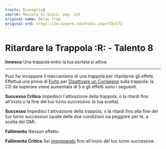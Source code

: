 ```yaml
---
traits: [canaglia]
source: Manuale di Gioco, pag. 125
original-name: Delay Trap
original-srd: https://2e.aonprd.com/Feats.aspx?ID=572
---
```


# Ritardare la Trappola :R: - Talento 8

**Innesco** Una trappola entro la tua portata si attiva.

---

Puoi far inceppare il meccanismo di una trappola per ritardarne gli effetti.
Effettua una prova di [Furto](/abilita/furto) per
[Disattivare un Congegno](/azioni/abilita/disattivare-un-congegno) sulla
trappola; la CD da superare viene aumentata di 5 e gli effetti sono i seguenti.

**Successo Critico** Impedisci l'attivazione della trappola, o la ritardi fino
all'inizio o la fine del tuo turno successivo (a tua scelta).

**Successo** Impedisci l'attivazione della trappola, o la ritardi fino alla fine
del tuo turno successivo (quale delle due condizioni sia peggiore per te, a
scelta del GM).

**Fallimento** Nessun effetto.

**Fallimento Critico** Sei [impreparato](/condizioni/impreparato) fino
all'inizio del tuo turno successive.
